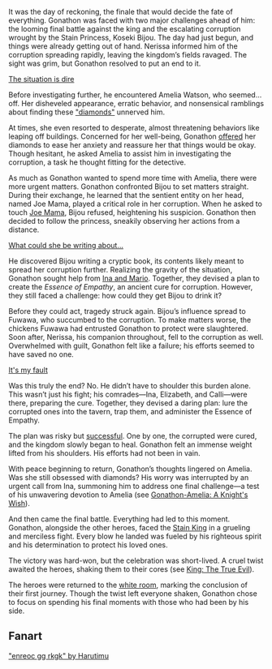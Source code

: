 <!-- title: Gonathon G -->
<!-- status: Alive -->

It was the day of reckoning, the finale that would decide the fate of everything. Gonathon was faced with two major challenges ahead of him: the looming final battle against the king and the escalating corruption wrought by the Stain Princess, Koseki Bijou. The day had just begun, and things were already getting out of hand. Nerissa informed him of the corruption spreading rapidly, leaving the kingdom’s fields ravaged. The sight was grim, but Gonathon resolved to put an end to it.

[The situation is dire](#embed:https://www.youtube.com/live/WvRIdaH107U?feature=shared&t=602)

Before investigating further, he encountered Amelia Watson, who seemed... off. Her disheveled appearance, erratic behavior, and nonsensical ramblings about finding these ["diamonds"](https://www.youtube.com/live/WvRIdaH107U?feature=shared&t=727) unnerved him.

At times, she even resorted to desperate, almost threatening behaviors like leaping off buildings. Concerned for her well-being, Gonathon [offered](https://www.youtube.com/live/WvRIdaH107U?feature=shared&t=1184) her diamonds to ease her anxiety and reassure her that things would be okay. Though hesitant, he asked Amelia to assist him in investigating the corruption, a task he thought fitting for the detective.

As much as Gonathon wanted to spend more time with Amelia, there were more urgent matters. Gonathon confronted Bijou to set matters straight. During their exchange, he learned that the sentient entity on her head, named Joe Mama, played a critical role in her corruption. When he asked to touch [Joe Mama](https://www.youtube.com/live/WvRIdaH107U?feature=shared&t=1606), Bijou refused, heightening his suspicion. Gonathon then decided to follow the princess, sneakily observing her actions from a distance.

[What could she be writing about...](#embed:https://www.youtube.com/embed/WvRIdaH107U?si=s2n4Umcp_5FxRL8p&start=2535)

He discovered Bijou writing a cryptic book, its contents likely meant to spread her corruption further. Realizing the gravity of the situation, Gonathon sought help from [Ina and Mario](https://www.youtube.com/live/WvRIdaH107U?feature=shared&t=4187). Together, they devised a plan to create the _Essence of Empathy_, an ancient cure for corruption. However, they still faced a challenge: how could they get Bijou to drink it?

Before they could act, tragedy struck again. Bijou’s influence spread to Fuwawa, who succumbed to the corruption. To make matters worse, the chickens Fuwawa had entrusted Gonathon to protect were slaughtered. Soon after, Nerissa, his companion throughout, fell to the corruption as well. Overwhelmed with guilt, Gonathon felt like a failure; his efforts seemed to have saved no one.

[It's my fault](#embed:https://www.youtube.com/live/WvRIdaH107U?feature=shared&t=6139)

Was this truly the end? No. He didn’t have to shoulder this burden alone. This wasn’t just his fight; his comrades—Ina, Elizabeth, and Calli—were there, preparing the cure. Together, they devised a daring plan: lure the corrupted ones into the tavern, trap them, and administer the Essence of Empathy.

The plan was risky but [successful](https://www.youtube.com/live/WvRIdaH107U?feature=shared&t=7019). One by one, the corrupted were cured, and the kingdom slowly began to heal. Gonathon felt an immense weight lifted from his shoulders. His efforts had not been in vain.

With peace beginning to return, Gonathon’s thoughts lingered on Amelia. Was she still obsessed with diamonds? His worry was interrupted by an urgent call from Ina, summoning him to address one final challenge—a test of his unwavering devotion to Amelia (see [Gonathon-Amelia: A Knight's Wish](#edge:gigi-ame)).

And then came the final battle. Everything had led to this moment. Gonathon, alongside the other heroes, faced the [Stain King](https://www.youtube.com/live/WvRIdaH107U?feature=shared&t=11048) in a grueling and merciless fight. Every blow he landed was fueled by his righteous spirit and his determination to protect his loved ones.

The victory was hard-won, but the celebration was short-lived. A cruel twist awaited the heroes, shaking them to their cores (see [King: The True Evil](#node:king-of-libestal)).

The heroes were returned to the [white room](https://www.youtube.com/live/WvRIdaH107U?feature=shared&t=12694), marking the conclusion of their first journey. Though the twist left everyone shaken, Gonathon chose to focus on spending his final moments with those who had been by his side.

## Fanart

["enreoc gg rkgk" by Harutimu](https://x.com/harutimu_415/status/1862390625846304772)
